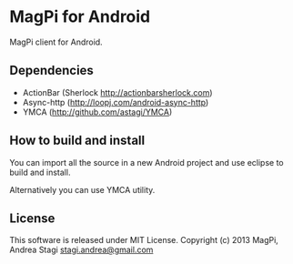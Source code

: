 MagPi for Android
=================

MagPi client for Android.

Dependencies
------------

- ActionBar (Sherlock http://actionbarsherlock.com)
- Async-http (http://loopj.com/android-async-http)
- YMCA (http://github.com/astagi/YMCA)

How to build and install
------------------------

You can import all the source in a new Android project and use eclipse to build and install.

Alternatively you can use YMCA utility.

License
-------

This software is released under MIT License. Copyright (c) 2013 MagPi, Andrea Stagi <stagi.andrea@gmail.com>
